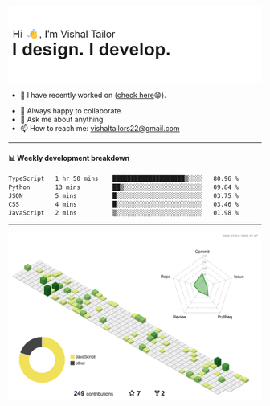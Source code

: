 ![Hi, I'm Vishal Tailor. I design. I develop.](https://github.com/vishaltailors/vishaltailors/blob/main/header.png?raw=true)

- 🔭 I have recently worked on ([check here](https://vishaltailor.com)😁).
<!-- - 🎦 Currently watching: JavaScript: The Hard Parts By Will Sentance. -->
- 👯 Always happy to collaborate.
- 💬 Ask me about anything
- 📫 How to reach me: <a href="mailto:vishaltailors22@gmail.com">vishaltailors22@gmail.com</a>

<hr /> 
<h4>📊 Weekly development breakdown</h4>
<!--START_SECTION:waka-->

```txt
TypeScript   1 hr 50 mins    ████████████████████▒░░░░   80.96 %
Python       13 mins         ██▒░░░░░░░░░░░░░░░░░░░░░░   09.84 %
JSON         5 mins          █░░░░░░░░░░░░░░░░░░░░░░░░   03.75 %
CSS          4 mins          █░░░░░░░░░░░░░░░░░░░░░░░░   03.46 %
JavaScript   2 mins          ▒░░░░░░░░░░░░░░░░░░░░░░░░   01.98 %
```

<!--END_SECTION:waka-->
<hr /> 

![](./profile-3d-contrib/profile-green-animate.svg)
